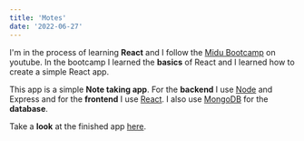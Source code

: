 ```yaml
---
title: 'Motes'
date: '2022-06-27'
---
```


I'm in the process of learning **React** and I follow the [Midu Bootcamp](https://www.youtube.com/watch?v=wTpuKOhGfJE&list=PLV8x_i1fqBw0Kn_fBIZTa3wS_VZAqddX7) on youtube.
In the bootcamp I learned the **basics** of React and I learned how to create a simple React app.

This app is a simple **Note taking app**. For the **backend** I use [Node](https://nodejs.org/en/) and Express and for the **frontend** I use [React](https://nextjs.org/). I also use [MongoDB](https://www.mongodb.com/) for the **database**.

Take a **look** at the finished app [here](https://motes.jordicapellades.dev/).

